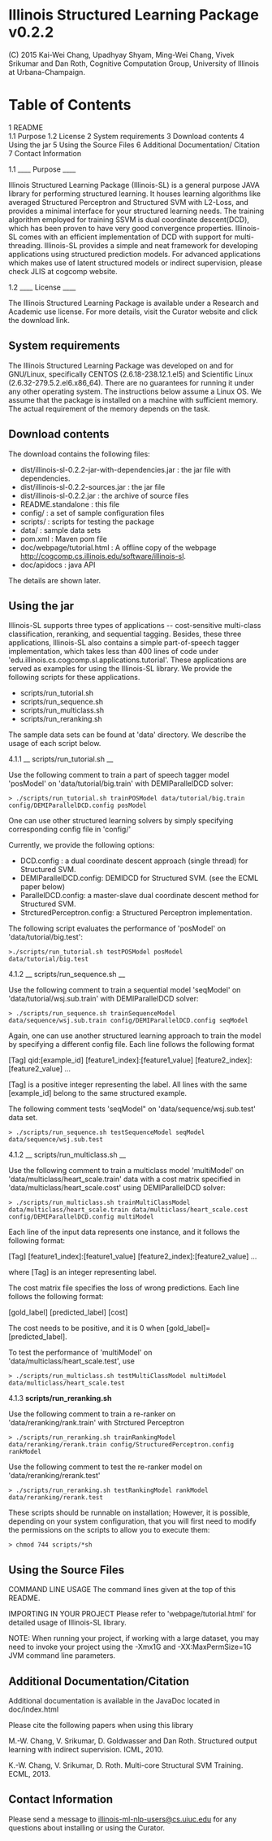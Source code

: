 Illinois Structured Learning Package v0.2.2
===========================================

(C) 2015 Kai-Wei Chang, Upadhyay Shyam, Ming-Wei Chang, Vivek Srikumar and Dan Roth, 
Cognitive Computation Group, University of Illinois at Urbana-Champaign.

Table of Contents
=================
1 README  
	1.1  Purpose 
	1.2  License 
2 System requirements 
3 Download contents 
4 Using the jar 
5 Using the Source Files 
6 Additional Documentation/ Citation 
7 Contact Information 


1.1 ____ Purpose ____

Illinois Structured Learning Package (Illinois-SL) is a general purpose JAVA 
library for performing structured learning. It houses learning algorithms like
averaged Structured Perceptron and Structured SVM with L2-Loss, and provides 
a minimal interface for your structured learning needs. The training algorithm 
employed for training SSVM is dual coordinate descent(DCD), which has been 
proven to have very good convergence properties. Illinois-SL comes with an 
efficient implementation of DCD with support for multi-threading. Illinois-SL
provides a simple and neat framework for developing applications using 
structured prediction models. For advanced applications which makes use of
latent structured models or indirect supervision, please check JLIS at cogcomp
website.

1.2 ____ License ____

The Illinois Structured Learning Package is available under a Research
and Academic use license. For more details, visit the Curator website 
and click the download link.


System requirements
----------------------------

The Illinois Structured Learning Package was developed on and for GNU/Linux,
specifically CENTOS (2.6.18-238.12.1.el5) and Scientific Linux 
(2.6.32-279.5.2.el6.x86_64). There are no guarantees for running it under any
other operating system. The instructions below assume a Linux OS. We assume
that the package is installed on a machine with sufficient memory. The actual
requirement of the memory depends on the task. 

Download contents
----------------------------

The download contains the following files:
- dist/illinois-sl-0.2.2-jar-with-dependencies.jar :  the jar file with dependencies.
- dist/illinois-sl-0.2.2-sources.jar : the jar file
- dist/illinois-sl-0.2.2.jar : the archive of source files
- README.standalone : this file
- config/ : a set of sample configuration files
- scripts/ : scripts for testing the package
- data/ : sample data sets
- pom.xml : Maven pom file
- doc/webpage/tutorial.html : A offline copy of the webpage http://cogcomp.cs.illinois.edu/software/illinois-sl. 
- doc/apidocs : java API

The details are shown later.

Using the jar
----------------------------


Illinois-SL supports three types of applications -- cost-sensitive multi-class
classification, reranking, and sequential tagging. Besides, these three 
applications, Illinois-SL also contains a simple part-of-speech tagger 
implementation, which takes less than 400 lines of code under 
'edu.illinois.cs.cogcomp.sl.applications.tutorial'. These applications are 
served as examples for using the Illinois-SL library. We provide the following 
scripts for these applications.

- scripts/run_tutorial.sh
- scripts/run_sequence.sh
- scripts/run_multiclass.sh
- scripts/run_reranking.sh

The sample data sets can be found at 'data' directory. 
We describe the usage of each script below. 

4.1.1 __ scripts/run_tutorial.sh __

Use the following comment to train a part of speech tagger model 'posModel' on 
'data/tutorial/big.train' with DEMIParallelDCD solver:

```
> ./scripts/run_tutorial.sh trainPOSModel data/tutorial/big.train  config/DEMIParallelDCD.config posModel
```

One can use other structured learning solvers by simply specifying corresponding config file in 'config/'

Currently, we provide the following options:
- DCD.config : a dual coordinate descent approach (single thread) for Structured SVM.
- DEMIParallelDCD.config: DEMIDCD for Structured SVM. (see the ECML paper below)
- ParallelDCD.config: a master-slave dual coordinate descent method for Structured SVM.
- StrcturedPerceptron.config: a Structured Perceptron implementation.

The following script evaluates the performance of 'posModel' on 
'data/tutorial/big.test':

```
>./scripts/run_tutorial.sh testPOSModel posModel data/tutorial/big.test
```

4.1.2 __ scripts/run_sequence.sh __


Use the following comment to train a sequential model 'seqModel' on 
'data/tutorial/wsj.sub.train' with DEMIParallelDCD solver:

```
> ./scripts/run_sequence.sh trainSequenceModel data/sequence/wsj.sub.train config/DEMIParallelDCD.config seqModel
```
Again, one can use another structured learning approach to train the model 
by specifying a different config file. Each line follows the following format 

[Tag] qid:[example_id] [feature1_index]:[feature1_value] [feature2_index]:[feature2_value] ...

[Tag] is a positive integer representing the label. All lines with the same [example_id] belong
to the same structured example. 

The following comment tests 'seqModel" on 'data/sequence/wsj.sub.test' data set.
```
> ./scripts/run_sequence.sh testSequenceModel seqModel data/sequence/wsj.sub.test
```

4.1.2 __ scripts/run_multiclass.sh __

Use the following comment to train a multiclass model 'multiModel' on 
'data/multiclass/heart_scale.train' data with a cost matrix specified in 
'data/multiclass/heart_scale.cost' using DEMIParallelDCD solver:

```
> ./scripts/run_multiclass.sh trainMultiClassModel data/multiclass/heart_scale.train data/multiclass/heart_scale.cost config/DEMIParallelDCD.config multiModel
```
Each line of the input data represents one instance, and it follows the following format:

[Tag] [feature1_index]:[feature1_value] [feature2_index]:[feature2_value] ...

where [Tag] is an integer representing label.

The cost matrix file specifies the loss of  wrong predictions.
Each line follows the following format:

[gold_label] [predicted_label] [cost]

The cost needs to be positive, and it is 0 when [gold_label]=[predicted_label].

To test the performance of 'multiModel' on 'data/multiclass/heart_scale.test', use

```
> ./scripts/run_multiclass.sh testMultiClassModel multiModel data/multiclass/heart_scale.test
```

4.1.3 __scripts/run_reranking.sh__


Use the following comment to train a re-ranker on 'data/reranking/rank.train' with  Strctured Perceptron

```
> ./scripts/run_reranking.sh trainRankingModel data/reranking/rerank.train config/StructuredPerceptron.config  rankModel
```
Use the following comment to test the re-ranker model on 'data/reranking/rerank.test'
```
> ./scripts/run_reranking.sh testRankingModel rankModel data/reranking/rerank.test
```
These scripts should be runnable on installation; However, it is possible, 
depending on your system configuration, that you will first need to modify
the permissions on the scripts to allow you to execute them:

```
> chmod 744 scripts/*sh
```
Using the Source Files
-----------------------

COMMAND LINE USAGE
The command lines given at the top of this README.


IMPORTING IN YOUR PROJECT
Please refer to 'webpage/tutorial.html' for detailed usage of Illinois-SL
library. 

NOTE:
When running your project, if working with a large dataset,
you may need to invoke your project using the -Xmx1G and -XX:MaxPermSize=1G
JVM command line parameters. 


Additional Documentation/Citation
---------------------

Additional documentation is available in the JavaDoc located in doc/index.html


Please cite the following papers when using this library

M.-W. Chang, V. Srikumar, D. Goldwasser and Dan Roth. 
Structured output learning with indirect supervision. 
ICML, 2010.

K.-W. Chang, V. Srikumar, D. Roth. 
Multi-core Structural SVM Training.
ECML, 2013.

Contact Information
 ------------

Please send a message to illinois-ml-nlp-users@cs.uiuc.edu for any
questions about installing or using the Curator.
